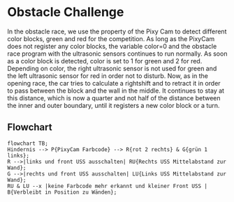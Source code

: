 # Obstacle Challenge

In the obstacle race, we use the property of the Pixy Cam to detect different color blocks, green and red for the competition. As long as the PixyCam does not register any color blocks, the variable color=0 and the obstacle race program with the ultrasonic sensors continues to run normally. As soon as a color block is detected, color is set to 1 for green and 2 for red. Depending on color, the right ultrasonic sensor is not used for green and the left ultrasonic sensor for red in order not to disturb. Now, as in the opening race, the car tries to calculate a rightshift and to retract it in order to pass between the block and the wall in the middle. It continues to stay at this distance, which is now a quarter and not half of the distance between the inner and outer boundary, until it registers a new color block or a turn.

## Flowchart 
```mermaid
flowchart TB;
Hindernis --> P{PixyCam Farbcode} --> R{rot 2 rechts} & G{grün 1 links};
R -->|links und front USS ausschalten| RU{Rechts USS Mittelabstand zur Wand};
G -->|rechts und front USS ausschalten| LU{Links USS Mittelabstand zur Wand};
RU & LU --x |keine Farbcode mehr erkannt und kleiner Front USS | B{Verbleibt in Position zu Wänden};
```


